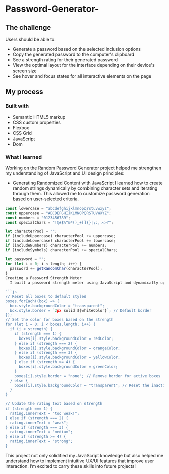 # Password-Generator-
## The challenge

Users should be able to:

- Generate a password based on the selected inclusion options
- Copy the generated password to the computer's clipboard
- See a strength rating for their generated password
- View the optimal layout for the interface depending on their device's screen size
- See hover and focus states for all interactive elements on the page
## My process

### Built with

- Semantic HTML5 markup
- CSS custom properties
- Flexbox
- CSS Grid
- JavaScript
- Dom

### What I learned

Working on the Random Password Generator project helped me strengthen my understanding of JavaScript and UI design principles:

- Generating Randomized Content with JavaScript
  I learned how to create random strings dynamically by combining character sets and iterating through them. This allowed me to customize password generation based on user-selected criteria.

```js
const lowercase = "abcdefghijklmnopqrstuvwxyz";
const uppercase = "ABCDEFGHIJKLMNOPQRSTUVWXYZ";
const numbers = "0123456789";
const specialChars = "!@#$%^&*()_+[]{}|;:,.<>?";

let characterPool = "";
if (includeUppercase) characterPool += uppercase;
if (includeLowercase) characterPool += lowercase;
if (includeNumbers) characterPool += numbers;
if (includeSymbols) characterPool += specialChars;

let password = "";
for (let i = 0; i < length; i++) {
  password += getRandomChar(characterPool);
}
Creating a Password Strength Meter
  I built a password strength meter using JavaScript and dynamically updated its visual feedback with CSS. This feature provided users with real-time guidance on the strength of their passwords.

```js
// Reset all boxes to default styles
boxes.forEach((box) => {
  box.style.backgroundColor = "transparent";
  box.style.border = `2px solid ${whiteColor}`; // Default border
});
// Set the color for boxes based on the strength
for (let i = 0; i < boxes.length; i++) {
  if (i < strength) {
    if (strength === 1) {
      boxes[i].style.backgroundColor = redColor;
    } else if (strength === 2) {
      boxes[i].style.backgroundColor = orangeColor;
    } else if (strength === 3) {
      boxes[i].style.backgroundColor = yellowColor;
    } else if (strength >= 4) {
      boxes[i].style.backgroundColor = greenColor;
    }
    boxes[i].style.border = "none"; // Remove border for active boxes
  } else {
    boxes[i].style.backgroundColor = "transparent"; // Reset the inactive boxes
  }
}

// Update the rating text based on strength
if (strength === 1) {
  rating.innerText = "too weak!";
} else if (strength === 2) {
  rating.innerText = "weak";
} else if (strength === 3) {
  rating.innerText = "medium";
} else if (strength >= 4) {
  rating.innerText = "strong";
}
```

This project not only solidified my JavaScript knowledge but also helped me understand how to implement intuitive UX/UI features that improve user interaction. I’m excited to carry these skills into future projects!

